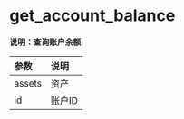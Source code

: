 # get\_account\_balance

**说明：查询账户余额**

| 参数 | 说明 |
| :--- | :--- |
| assets | 资产 |
| id | 账户ID |



